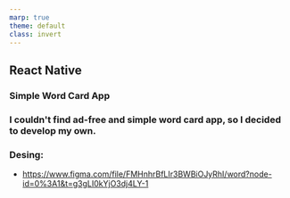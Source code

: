 ```yaml
---
marp: true
theme: default
class: invert
---
```


## React Native

### Simple Word Card App

### I couldn't find ad-free and simple word card app, so I decided to develop my own.

### Desing:

- https://www.figma.com/file/FMHnhrBfLIr3BWBiOJyRhI/word?node-id=0%3A1&t=g3gLI0kYjO3dj4LY-1
